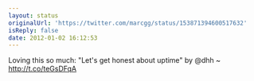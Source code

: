 ```yaml
---
layout: status
originalUrl: 'https://twitter.com/marcgg/status/153871394600517632'
isReply: false
date: 2012-01-02 16:12:53
---
```


Loving this so much: "Let's get honest about uptime" by @dhh ~ http://t.co/teGsDFqA
